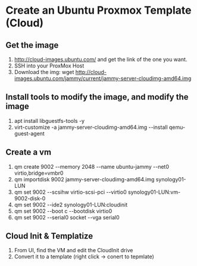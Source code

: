 # Create an Ubuntu Proxmox Template (Cloud)

## Get the image
1. http://cloud-images.ubuntu.com/ and get the link of the one you want.
2. SSH into your ProxMox Host
3. Download the img:  wget http://cloud-images.ubuntu.com/jammy/current/jammy-server-cloudimg-amd64.img

## Install tools to modify the image, and modify the image
1. apt install libguestfs-tools -y
2. virt-customize -a jammy-server-cloudimg-amd64.img --install qemu-guest-agent

## Create a vm
1. qm create 9002 --memory 2048 --name ubuntu-jammy --net0 virtio,bridge=vmbr0
2. qm importdisk 9002 jammy-server-cloudimg-amd64.img synology01-LUN
3. qm set 9002 --scsihw virtio-scsi-pci --virtio0 synology01-LUN:vm-9002-disk-0
4. qm set 9002 --ide2 synology01-LUN:cloudinit
5. qm set 9002 --boot c --bootdisk virtio0
6. qm set 9002 --serial0 socket --vga serial0

## Cloud Init & Templatize
1. From UI, find the VM and edit the CloudInit drive
2. Convert it to a template (right click -> conert to tepmlate)
